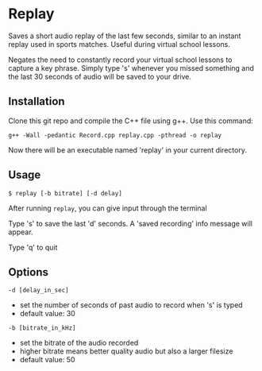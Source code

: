 # Replay

Saves a short audio replay of the last few seconds, similar to an instant replay used in sports matches. Useful during virtual school lessons. 

Negates the need to constantly record your virtual school lessons to capture a key phrase. Simply type 's' whenever you missed something and the last 30 seconds of audio will be saved to your drive.

## Installation

Clone this git repo and compile the C++ file using g++. Use this command:

``` 
g++ -Wall -pedantic Record.cpp replay.cpp -pthread -o replay
```

Now there will be an executable named 'replay' in your current directory.

## Usage

``` $ replay [-b bitrate] [-d delay] ```

After running `replay`, you can give input through the terminal

Type 's' to save the last 'd' seconds. A 'saved recording' info message will appear.

Type 'q' to quit

## Options

```
-d [delay_in_sec]
```

- set the number of seconds of past audio to record when 's' is typed
- default value: 30

```
-b [bitrate_in_kHz]
```

- set the bitrate of the audio recorded
- higher bitrate means better quality audio but also a larger filesize
- default value: 50
